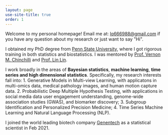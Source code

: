 ```yaml
---
layout: page
use-site-title: true
order: 1
---
```



Welcome to my personal homepage! Email me at: lq666988@gmail.com if you have any question about my research or just want to say "Hi". 

I obtained my PhD degree from [Penn State University](https://www.psu.edu), where I got rigorous training in both statistics and biostatistics. I was mentored by [Prof. Vernon M. Chinchilli](https://pennstate.pure.elsevier.com/en/persons/vernon-chinchilli) and [Prof. Lin Lin](http://www.personal.psu.edu/lul37/index.html). 

I work broadly in the areas of **Bayesian statistics**, **machine learning**, **time series and high dimensional statistics**. Specifically, my research interests fall into: 1. Generative Models in Multi-view Learning, with applicatons in multi-omics data, medical pathology images, and human motion capture data. 2. Probabilistic Deep Multiple Hypothesis Testing, with applications in social media data user engagement understanding, genome-wide association studies (GWAS), and biomarker discovery; 3. Subgroup Identification and Personalized Precision Medicine; 4. Time Series Machine Learning and Natural Language Processing (NLP).

I joined the world leading biotech company [Genentech](https://www.gene.com) as a statistical scientist in Feb 2021.



